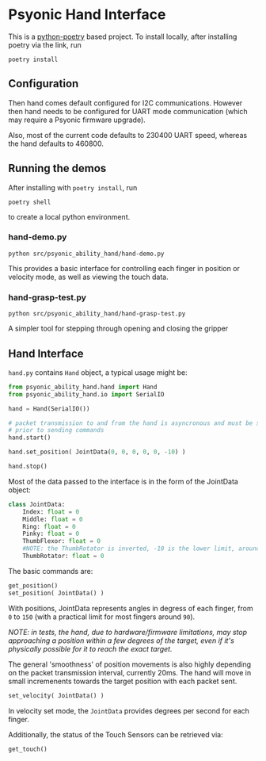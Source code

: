 # Psyonic Hand Interface

This is a [python-poetry](https://python-poetry.org/) based project. To install locally,
after installing poetry via the link, run
```
poetry install
```

## Configuration

Then hand comes default configured for I2C communications. However then hand needs to be
configured for UART mode communication (which may require a Psyonic firmware upgrade).

Also, most of the current code defaults to 230400 UART speed, whereas the hand defaults
to 460800.

## Running the demos

After installing with `poetry install`, run

```
poetry shell
```
to create a local python environment.

### hand-demo.py

```
python src/psyonic_ability_hand/hand-demo.py
```

This provides a basic interface for controlling each finger in position or velocity mode,
as well as viewing the touch data.

### hand-grasp-test.py

```
python src/psyonic_ability_hand/hand-grasp-test.py
```

A simpler tool for stepping through opening and closing the gripper


## Hand Interface

`hand.py` contains `Hand` object, a typical usage might be:

```py
from psyonic_ability_hand.hand import Hand
from psyonic_ability_hand.io import SerialIO

hand = Hand(SerialIO())

# packet transmission to and from the hand is asyncronous and must be started
# prior to sending commands
hand.start()

hand.set_position( JointData(0, 0, 0, 0, 0, -10) )

hand.stop()
```

Most of the data passed to the interface is in the form of the JointData object:

```py
class JointData:
    Index: float = 0
    Middle: float = 0
    Ring: float = 0
    Pinky: float = 0
    ThumbFlexor: float = 0
    #NOTE: the ThumbRotator is inverted, -10 is the lower limit, around -90 the upper
    ThumbRotator: float = 0
```

The basic commands are:

```py
get_position()
set_position( JointData() )
```
With positions, JointData represents angles in degress of each finger, from `0` to `150`
(with a practical limit for most fingers around `90`).

*NOTE: in tests, the hand, due to hardware/firmware limitations, may stop approaching a
position within a few degrees of the target, even if it's physically possible for it
to reach the exact target.*

The general 'smoothness' of position movements is also highly depending on the packet
transmission interval, currently 20ms. The hand will move in small incremenents towards
the target position with each packet sent.

```py
set_velocity( JointData() )
```

In velocity set mode, the `JointData` provides degrees per second for each finger.


Additionally, the status of the Touch Sensors can be retrieved via:

```
get_touch()
```
